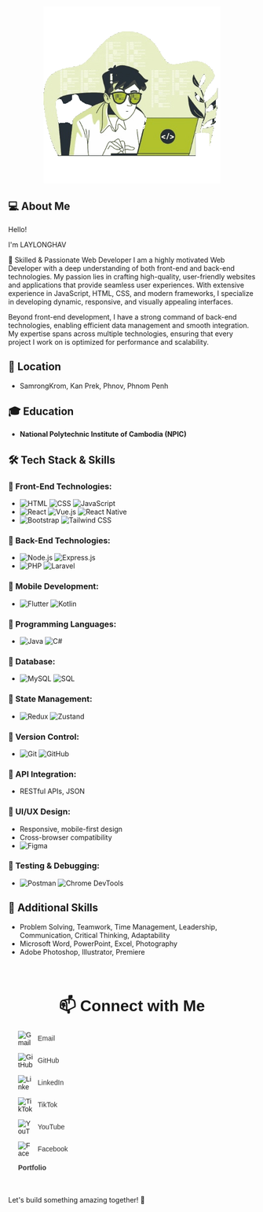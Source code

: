 <p align="center">
  <img src="./coding-unscreen.gif" alt="Developer Banner" style="border-radius: 0; background: none;">
</p>


## 💻 About Me
Hello! 

I'm LAYLONGHAV


🚀 Skilled & Passionate Web Developer
I am a highly motivated Web Developer with a deep understanding of both front-end and back-end technologies. My passion lies in crafting high-quality, user-friendly websites and applications that provide seamless user experiences. With extensive experience in JavaScript, HTML, CSS, and modern frameworks, I specialize in developing dynamic, responsive, and visually appealing interfaces.

Beyond front-end development, I have a strong command of back-end technologies, enabling efficient data management and smooth integration. My expertise spans across multiple technologies, ensuring that every project I work on is optimized for performance and scalability.

## 📍 Location
- SamrongKrom, Kan Prek, Phnov, Phnom Penh

## 🎓 Education
- **National Polytechnic Institute of Cambodia (NPIC)**

## 🛠️ Tech Stack & Skills

### 🔹 Front-End Technologies:
- ![HTML](https://img.shields.io/badge/HTML-E34F26?style=for-the-badge&logo=html5&logoColor=white) ![CSS](https://img.shields.io/badge/CSS-1572B6?style=for-the-badge&logo=css3&logoColor=white) ![JavaScript](https://img.shields.io/badge/JavaScript-F7DF1E?style=for-the-badge&logo=javascript&logoColor=black)
- ![React](https://img.shields.io/badge/React-61DAFB?style=for-the-badge&logo=react&logoColor=black) ![Vue.js](https://img.shields.io/badge/Vue.js-4FC08D?style=for-the-badge&logo=vue.js&logoColor=white) ![React Native](https://img.shields.io/badge/React_Native-61DAFB?style=for-the-badge&logo=react&logoColor=black)
- ![Bootstrap](https://img.shields.io/badge/Bootstrap-7952B3?style=for-the-badge&logo=bootstrap&logoColor=white) ![Tailwind CSS](https://img.shields.io/badge/Tailwind_CSS-38B2AC?style=for-the-badge&logo=tailwind-css&logoColor=white)

### 🔹 Back-End Technologies:
- ![Node.js](https://img.shields.io/badge/Node.js-339933?style=for-the-badge&logo=node.js&logoColor=white) ![Express.js](https://img.shields.io/badge/Express.js-000000?style=for-the-badge&logo=express&logoColor=white)
- ![PHP](https://img.shields.io/badge/PHP-777BB4?style=for-the-badge&logo=php&logoColor=white) ![Laravel](https://img.shields.io/badge/Laravel-FF2D20?style=for-the-badge&logo=laravel&logoColor=white)

### 🔹 Mobile Development:
- ![Flutter](https://img.shields.io/badge/Flutter-02569B?style=for-the-badge&logo=flutter&logoColor=white) ![Kotlin](https://img.shields.io/badge/Kotlin-0095D5?style=for-the-badge&logo=kotlin&logoColor=white)

### 🔹 Programming Languages:
- ![Java](https://img.shields.io/badge/Java-007396?style=for-the-badge&logo=java&logoColor=white) ![C#](https://img.shields.io/badge/C%23-239120?style=for-the-badge&logo=csharp&logoColor=white)

### 🔹 Database:
- ![MySQL](https://img.shields.io/badge/MySQL-4479A1?style=for-the-badge&logo=mysql&logoColor=white) ![SQL](https://img.shields.io/badge/SQL-CC2927?style=for-the-badge&logo=database&logoColor=white)

### 🔹 State Management:
- ![Redux](https://img.shields.io/badge/Redux-764ABC?style=for-the-badge&logo=redux&logoColor=white) ![Zustand](https://img.shields.io/badge/Zustand-000000?style=for-the-badge&logo=zustand&logoColor=white)

### 🔹 Version Control:
- ![Git](https://img.shields.io/badge/Git-F05032?style=for-the-badge&logo=git&logoColor=white) ![GitHub](https://img.shields.io/badge/GitHub-181717?style=for-the-badge&logo=github&logoColor=white)

### 🔹 API Integration:
- RESTful APIs, JSON

### 🔹 UI/UX Design:
- Responsive, mobile-first design
- Cross-browser compatibility
- ![Figma](https://img.shields.io/badge/Figma-F24E1E?style=for-the-badge&logo=figma&logoColor=white)

### 🔹 Testing & Debugging:
- ![Postman](https://img.shields.io/badge/Postman-FF6C37?style=for-the-badge&logo=postman&logoColor=white) ![Chrome DevTools](https://img.shields.io/badge/Chrome_DevTools-4285F4?style=for-the-badge&logo=googlechrome&logoColor=white)


## 🔹 Additional Skills
- Problem Solving, Teamwork, Time Management, Leadership, Communication, Critical Thinking, Adaptability
- Microsoft Word, PowerPoint, Excel, Photography
- Adobe Photoshop, Illustrator, Premiere

<div class="container" style="font-family: Arial, sans-serif; padding: 20px; max-width: 600px; margin: 0 auto;">
    <h2 style="text-align: center; font-size: 2rem; margin-bottom: 20px;">📫 Connect with Me</h2>
    <ul class="contact-list" style="list-style-type: none; padding: 0;">
        <div style="margin-bottom: 15px; display: flex; align-items: center;">
            <img src="https://upload.wikimedia.org/wikipedia/commons/7/7e/Gmail_icon_%282020%29.svg" alt="Gmail" style="width: 30px; height: 30px; margin-right: 10px;">
            <a href="mailto:laylonghav2023@Gmail.com" style="text-decoration: none; color: #333;">Email</a>
        </div>
        <div style="margin-bottom: 15px; display: flex; align-items: center;">
            <img src="https://upload.wikimedia.org/wikipedia/commons/9/91/Octicons-mark-github.svg" alt="GitHub" style="width: 30px; height: 30px; margin-right: 10px;">
            <a href="https://github.com/laylonghav" style="text-decoration: none; color: #333;">GitHub</a>
        </div>
        <div style="margin-bottom: 15px; display: flex; align-items: center;">
            <img src="https://upload.wikimedia.org/wikipedia/commons/8/81/LinkedIn_icon.svg" alt="LinkedIn" style="width: 30px; height: 30px; margin-right: 10px;">
            <a href="https://www.linkedin.com/in/laylonghav/" style="text-decoration: none; color: #333;">LinkedIn</a>
        </div>
        <div style="margin-bottom: 15px; display: flex; align-items: center;">
            <img src="https://upload.wikimedia.org/wikipedia/en/a/a9/TikTok_logo.svg" alt="TikTok" style="width: 30px; height: 30px; margin-right: 10px;">
            <a href="https://www.tiktok.com/@cspuhav" style="text-decoration: none; color: #333;">TikTok</a>
        </div>
        <div style="margin-bottom: 15px; display: flex; align-items: center;">
            <img src="https://upload.wikimedia.org/wikipedia/commons/b/b8/YouTube_social_white_square_%282017%29.svg" alt="YouTube" style="width: 30px; height: 30px; margin-right: 10px;">
            <a href="https://www.youtube.com/@laylonghav" style="text-decoration: none; color: #333;">YouTube</a>
        </div>
        <div style="margin-bottom: 15px; display: flex; align-items: center;">
            <img src="https://upload.wikimedia.org/wikipedia/commons/5/51/Facebook_f_logo_%282019%29.svg" alt="Facebook" style="width: 30px; height: 30px; margin-right: 10px;">
            <a href="https://www.facebook.com/laylonghav" style="text-decoration: none; color: #333;">Facebook</a>
        </div>
        <div style="margin-bottom: 15px;">
            <a href="https://portfolio-a6js.vercel.app/" style="text-decoration: none; color: #333; font-weight: bold;">Portfolio</a>
        </div>
    </ul>
</div>


  
Let's build something amazing together! 🚀

